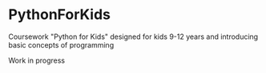 # PythonForKids

Coursework "Python for Kids" designed for kids 9-12 years and introducing basic concepts of programming

Work in progress

